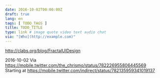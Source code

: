 ```yaml
---
date: 2016-10-02T00:00:00Z
draft: true
lang: en
tags: [ TODO_TAGS ]
title: TODO_TITLE
type: link # image quote video text audio chat
via: "[Who](http://example.com)"
---
```


<http://clabs.org/blog/FractalUIDesign>

2016-10-02
Via https://mobile.twitter.com/the_chrismo/status/782226955806445569
Starting at https://mobile.twitter.com/indirect/status/782135959341019137



